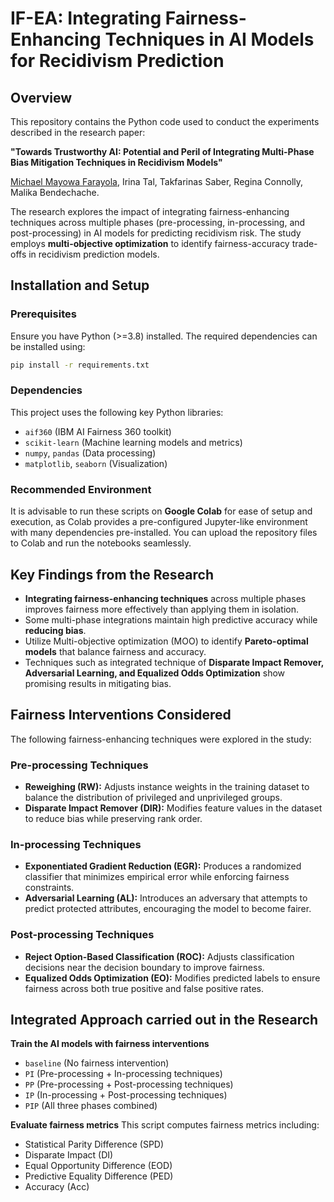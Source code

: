 # IF-EA: Integrating Fairness-Enhancing Techniques in AI Models for Recidivism Prediction

## Overview
This repository contains the Python code used to conduct the experiments described in the research paper:

**"Towards Trustworthy AI: Potential and Peril of Integrating Multi-Phase Bias Mitigation Techniques in Recidivism Models"**

[Michael Mayowa Farayola](https://github.com/mmfara), Irina Tal, Takfarinas Saber, Regina Connolly, Malika Bendechache.

The research explores the impact of integrating fairness-enhancing techniques across multiple phases (pre-processing, in-processing, and post-processing) in AI models for predicting recidivism risk. The study employs **multi-objective optimization** to identify fairness-accuracy trade-offs in recidivism prediction models.

## Installation and Setup
### Prerequisites
Ensure you have Python (>=3.8) installed. The required dependencies can be installed using:
```bash
pip install -r requirements.txt
```

### Dependencies
This project uses the following key Python libraries:
- `aif360` (IBM AI Fairness 360 toolkit)
- `scikit-learn` (Machine learning models and metrics)
- `numpy`, `pandas` (Data processing)
- `matplotlib`, `seaborn` (Visualization)

### Recommended Environment
It is advisable to run these scripts on **Google Colab** for ease of setup and execution, as Colab provides a pre-configured Jupyter-like environment with many dependencies pre-installed. You can upload the repository files to Colab and run the notebooks seamlessly.

## Key Findings from the Research
- **Integrating fairness-enhancing techniques** across multiple phases improves fairness more effectively than applying them in isolation.
- Some multi-phase integrations maintain high predictive accuracy while **reducing bias**.
- Utilize Multi-objective optimization (MOO) to identify **Pareto-optimal models** that balance fairness and accuracy.
- Techniques such as integrated technique of **Disparate Impact Remover, Adversarial Learning, and Equalized Odds Optimization** show promising results in mitigating bias.

## Fairness Interventions Considered
The following fairness-enhancing techniques were explored in the study:

### Pre-processing Techniques
- **Reweighing (RW):** Adjusts instance weights in the training dataset to balance the distribution of privileged and unprivileged groups.
- **Disparate Impact Remover (DIR):** Modifies feature values in the dataset to reduce bias while preserving rank order.

### In-processing Techniques
- **Exponentiated Gradient Reduction (EGR):** Produces a randomized classifier that minimizes empirical error while enforcing fairness constraints.
- **Adversarial Learning (AL):** Introduces an adversary that attempts to predict protected attributes, encouraging the model to become fairer.

### Post-processing Techniques
- **Reject Option-Based Classification (ROC):** Adjusts classification decisions near the decision boundary to improve fairness.
- **Equalized Odds Optimization (EO):** Modifies predicted labels to ensure fairness across both true positive and false positive rates.

## Integrated Approach carried out in the Research
**Train the AI models with fairness interventions**
   - `baseline` (No fairness intervention)
   - `PI` (Pre-processing + In-processing techniques)
   - `PP` (Pre-processing + Post-processing techniques)
   - `IP` (In-processing + Post-processing techniques)
   - `PIP` (All three phases combined)

**Evaluate fairness metrics**
   This script computes fairness metrics including:
   - Statistical Parity Difference (SPD)
   - Disparate Impact (DI)
   - Equal Opportunity Difference (EOD)
   - Predictive Equality Difference (PED)
   - Accuracy (Acc)

<!--## Citation
If you use this code for research purposes, please cite our paper:

```
@article{Farayola2025Fairness,
  author = {Farayola, Michael Mayowa and Tal, Irina and Saber, Takfarinas and Connolly, Regina and Bendechache, Malika},
  title = {Towards Trustworthy AI: Potential and Peril of Integrating Multi-Phase Bias Mitigation Techniques in Recidivism Models},
  journal = {ECRA Journal},
  year = {2025}
}
```

## Contact
For any questions or contributions, please open an issue or reach out to:
- [Michael Mayowa Farayola](mailto:mmfara@university.edu) (GitHub: [mmfara](https://github.com/mmfara))

---
**License:** This repository is licensed under the MIT License.-->

<!-- Note: The following models are still experimental and may require further validation -->



